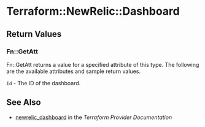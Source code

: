 # Terraform::NewRelic::Dashboard



## Return Values

### Fn::GetAtt

Fn::GetAtt returns a value for a specified attribute of this type. The following are the available attributes and sample return values.

`Id` - The ID of the dashboard.

## See Also

* [newrelic_dashboard](https://www.terraform.io/docs/providers/newrelic/r/dashboard.html) in the _Terraform Provider Documentation_